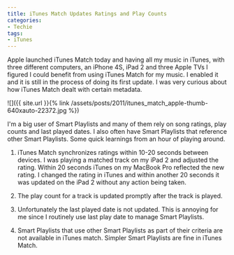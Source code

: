 ```yaml
---
title: iTunes Match Updates Ratings and Play Counts
categories:
- Techie
tags:
- iTunes
---
```


Apple launched iTunes Match today and having all my music in iTunes, with three different computers, an iPhone 4S, iPad 2 and three Apple TVs I figured I could benefit from using iTunes Match for my music. I enabled it and it is still in the process of doing its first update. I was very curious about how iTunes Match dealt with certain metadata.

![]({{ site.url }}{% link /assets/posts/2011/itunes_match_apple-thumb-640xauto-22372.jpg %})

I'm a big user of Smart Playlists and many of them rely on song ratings, play counts and last played dates. I also often have Smart Playlists that reference other Smart Playlists. Some quick learnings from an hour of playing around.

  1. iTunes Match synchronizes ratings within 10-20 seconds between devices. I was playing a matched track on my iPad 2 and adjusted the rating. Within 20 seconds iTunes on my MacBook Pro reflected the new rating. I changed the rating in iTunes and within another 20 seconds it was updated on the iPad 2 without any action being taken.


  2. The play count for a track is updated promptly after the track is played.


  3. Unfortunately the last played date is not updated. This is annoying for me since I routinely use last play date to manage Smart Playlists.


  4. Smart Playlists that use other Smart Playlists as part of their criteria are not available in iTunes match. Simpler Smart Playlists are fine in iTunes Match.


